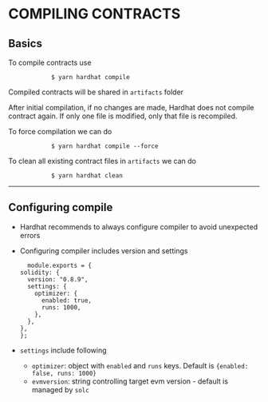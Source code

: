 # COMPILING CONTRACTS

## Basics

To compile contracts use

                $ yarn hardhat compile

Compiled contracts will be shared in `artifacts` folder

After initial compilation, if no changes are made, Hardhat does not compile contract again. If only one file is modified, only that file is recompiled.

To force compilation we can do

                $ yarn hardhat compile --force

To clean all existing contract files in `artifacts` we can do

                $ yarn hardhat clean

---

## Configuring compile

-   Hardhat recommends to always configure compiler to avoid unexpected errors
-   Configuring compiler includes version and settings

    ```
      module.exports = {
    solidity: {
      version: "0.8.9",
      settings: {
        optimizer: {
          enabled: true,
          runs: 1000,
        },
      },
    },
    };

    ```

-   `settings` include following
    -   `optimizer`: object with `enabled` and `runs` keys. Default is `{enabled: false, runs: 1000}`
    -   `evmversion`: string controlling target evm version - default is managed by `solc`
